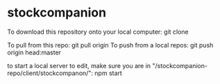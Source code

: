 # stockcompanion


To download this repository onto your local computer: git clone



To pull from this repo: git pull origin 
To push from a local repos: git push origin head:master


to start a local server to edit, make sure you are in "/stockcompanion-repo/client/stockcompanon/": npm start
